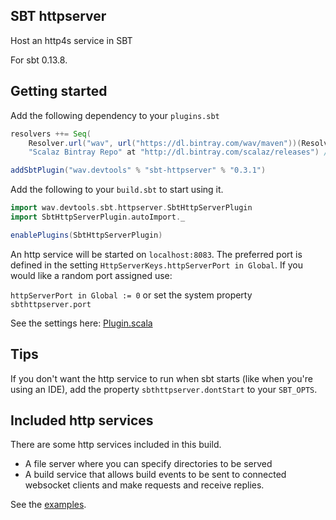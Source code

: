 ## SBT httpserver

Host an http4s service in SBT

For sbt 0.13.8.

## Getting started

Add the following dependency to your `plugins.sbt`

```scala
resolvers ++= Seq(
    Resolver.url("wav", url("https://dl.bintray.com/wav/maven"))(Resolver.ivyStylePatterns),
    "Scalaz Bintray Repo" at "http://dl.bintray.com/scalaz/releases") // scalaz-stream

addSbtPlugin("wav.devtools" % "sbt-httpserver" % "0.3.1")
```

Add the following to your `build.sbt` to start using it.

```scala
import wav.devtools.sbt.httpserver.SbtHttpServerPlugin
import SbtHttpServerPlugin.autoImport._

enablePlugins(SbtHttpServerPlugin)
```

An http service will be started on `localhost:8083`. The preferred port is defined in the setting `HttpServerKeys.httpServerPort in Global`. If you would like a random port assigned use:
  
  `httpServerPort in Global := 0` or set the system property `sbthttpserver.port`

See the settings here: [Plugin.scala](src/main/scala/wav/devtools/sbt/httpserver/Plugin.scala)

## Tips

If you don't want the http service to run when sbt starts (like when you're using an IDE), add the property `sbthttpserver.dontStart` to your `SBT_OPTS`.

## Included http services

There are some http services included in this build.

- A file server where you can specify directories to be served  
- A build service that allows build events to be sent to connected websocket clients and make requests and receive replies.

See the [examples](examples).